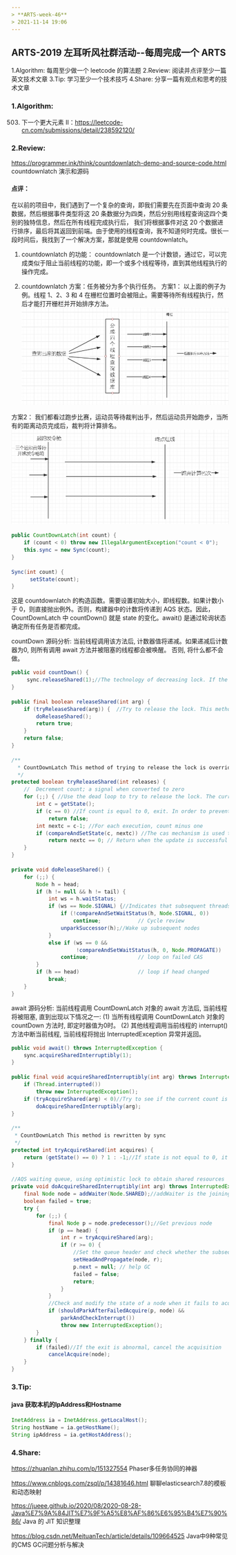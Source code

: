 ```yaml
---
> **ARTS-week-46**
> 2021-11-14 19:06
---
```



## ARTS-2019 左耳听风社群活动--每周完成一个 ARTS
1.Algorithm: 每周至少做一个 leetcode 的算法题
2.Review: 阅读并点评至少一篇英文技术文章
3.Tip: 学习至少一个技术技巧
4.Share: 分享一篇有观点和思考的技术文章

### 1.Algorithm:

503. 下一个更大元素 II：https://leetcode-cn.com/submissions/detail/238592120/

### 2.Review:

https://programmer.ink/think/countdownlatch-demo-and-source-code.html
countdownlatch 演示和源码

#### 点评：

在以前的项目中，我们遇到了一个复杂的查询，即我们需要先在页面中查询 20 条数据，然后根据事件类型将这 20 条数据分为四类，然后分别用线程查询这四个类别的独特信息，然后在所有线程完成执行后， 我们将根据事件对这 20 个数据进行排序，最后将其返回到前端。由于使用的线程查询，我不知道何时完成。很长一段时间后，我找到了一个解决方案，那就是使用 countdownlatch。

1. countdownlatch 的功能：
countdownlatch 是一个计数锁，通过它，可以完成类似于阻止当前线程的功能，即一个或多个线程等待，直到其他线程执行的操作完成。

2. countdownlatch 方案：任务被分为多个执行任务。
方案1：
以上面的例子为例。线程 1、2、3 和 4 在栅栏位置时会被阻止。需要等待所有线程执行，然后才能打开栅栏并开始排序方法。
![An image](./images/ARTS-week-46-1.png)

方案2：
我们都看过跑步比赛，运动员等待裁判出手，然后运动员开始跑步，当所有的距离动员完成后，裁判将计算排名。
![An image](./images/ARTS-week-46-2.png)

```java
public CountDownLatch(int count) {
    if (count < 0) throw new IllegalArgumentException("count < 0");
    this.sync = new Sync(count);
}

Sync(int count) {
      setState(count);
}
```
这是 countdownlatch 的构造函数。需要设置初始大小，即线程数。如果计数小于 0，则直接抛出例外。否则，构建器中的计数将传递到 AQS 状态。因此， CountDownLatch 中 countDown() 就是 state 的变化。await() 是通过轮询状态确定所有任务是否都完成。

countDown 源码分析:
当前线程调用该方法后, 计数器值将递减。如果递减后计数器为0, 则所有调用 await 方法并被阻塞的线程都会被唤醒。 否则, 将什么都不会做。
```java
public void countDown() {
     sync.releaseShared(1);//The technology of decreasing lock. If the count is 0, the lock will be released. If the count is greater than 0, the count will be reduced by one
}

public final boolean releaseShared(int arg) {
    if (tryReleaseShared(arg)) {  //Try to release the lock. This method is overridden in sync. If the value of count is 0, do the following
        doReleaseShared();  
        return true;
    }
    return false;
}

/**
  * CountDownLatch This method of trying to release the lock is overridden by the internal class sync of
  */
protected boolean tryReleaseShared(int releases) {
    //  Decrement count; a signal when converted to zero
    for (;;) { //Use the dead loop to try to release the lock. The current thread successfully completes cas to reduce the count value (state value) and update it to state
        int c = getState();
        if (c == 0) //If count is equal to 0, exit. In order to prevent other threads from calling the countDown method after the counter value is 0, if there is no judgment, the status value will become negative.
            return false;
        int nextc = c-1; //For each execution, count minus one
        if (compareAndSetState(c, nextc)) //The cas mechanism is used to update the state of the state, and unsafe.compareAndSwapInt() is called to operate the memory. If the current state value is equal to the expected value, the atomic ground will set the synchronization state to the given updated value
            return nextc == 0; // Return when the update is successful
    }
}

private void doReleaseShared() {
    for (;;) {
        Node h = head;
        if (h != null && h != tail) {
            int ws = h.waitStatus;
            if (ws == Node.SIGNAL) {//Indicates that subsequent threads need to be disconnected
                if (!compareAndSetWaitStatus(h, Node.SIGNAL, 0))
                    continue;            // Cycle review
                unparkSuccessor(h);//Wake up subsequent nodes
            }
            else if (ws == 0 &&
                     !compareAndSetWaitStatus(h, 0, Node.PROPAGATE))
                continue;                // loop on failed CAS
        }
        if (h == head)                   // loop if head changed
            break;
    }
}
```

await 源码分析:
当前线程调用 CountDownLatch 对象的 await 方法后, 当前线程将被阻塞, 直到出现以下情况之一:
(1) 当所有线程调用 CountDownLatch 对象的 countDown 方法时, 即定时器值为0时。
(2) 其他线程调用当前线程的 interrupt() 方法中断当前线程, 当前线程将抛出 InterruptedException 异常并返回。
```java
public void await() throws InterruptedException {
    sync.acquireSharedInterruptibly(1);
}

public final void acquireSharedInterruptibly(int arg) throws InterruptedException {
    if (Thread.interrupted())
        throw new InterruptedException();
    if (tryAcquireShared(arg) < 0)//Try to see if the current count is 0. If it is 0, it will return directly. Otherwise, it will enter the AQS queue and wait
        doAcquireSharedInterruptibly(arg);
}

/**
 * CountDownLatch This method is rewritten by sync
 */
protected int tryAcquireShared(int acquires) {
    return (getState() == 0) ? 1 : -1;//If state is not equal to 0, it will return - 1. Enter the above method to join AQS queue and wait
}

//AQS waiting queue, using optimistic lock to obtain shared resources
private void doAcquireSharedInterruptibly(int arg) throws InterruptedException {
    final Node node = addWaiter(Node.SHARED);//addWaiter is the joining end of AQS
    boolean failed = true;
    try {
        for (;;) {
            final Node p = node.predecessor();//Get previous node
            if (p == head) {
                int r = tryAcquireShared(arg);
                if (r >= 0) {
                    //Set the queue header and check whether the subsequent processes may wait in shared mode. If so, propagation is performed when propagate > 0 or propagate status is set.
                    setHeadAndPropagate(node, r);
                    p.next = null; // help GC
                    failed = false;
                    return;
                }
            }
            //Check and modify the state of a node when it fails to acquire a lock. Returns true if the thread needs to block and suspend the current thread
            if (shouldParkAfterFailedAcquire(p, node) &&
                parkAndCheckInterrupt())
                throw new InterruptedException();
        }
    } finally {
        if (failed)//If the exit is abnormal, cancel the acquisition
            cancelAcquire(node);
    }
}
```

### 3.Tip:

#### java 获取本机的IpAddress和Hostname
```java
InetAddress ia = InetAddress.getLocalHost();
String hostName = ia.getHostName();
String ipAddress = ia.getHostAddress();
```


### 4.Share:

https://zhuanlan.zhihu.com/p/151327554
Phaser多任务协同的神器

https://www.cnblogs.com/zsql/p/14381646.html
聊聊elasticsearch7.8的模板和动态映射

https://jueee.github.io/2020/08/2020-08-28-Java%E7%9A%84JIT%E7%9F%A5%E8%AF%86%E6%95%B4%E7%90%86/
Java 的 JIT 知识整理

https://blog.csdn.net/MeituanTech/article/details/109664525
Java中9种常见的CMS GC问题分析与解决
